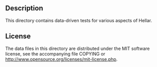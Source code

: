 Description
------------

This directory contains data-driven tests for various aspects of Hellar.

License
--------

The data files in this directory are distributed under the MIT software
license, see the accompanying file COPYING or
http://www.opensource.org/licenses/mit-license.php.

